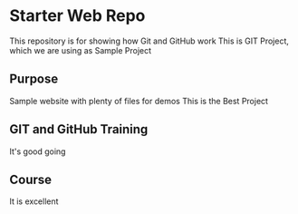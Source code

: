 # Starter Web Repo

This repository is for showing how Git and GitHub work
This is GIT Project, which we are using as Sample Project

## Purpose

Sample website with plenty of files for demos
This is the Best Project

## GIT and GitHub Training

It's good going

## Course

It is excellent